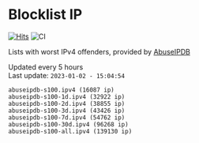 # Blocklist IP

[![Hits](https://hits.seeyoufarm.com/api/count/incr/badge.svg?url=https%3A%2F%2Fgithub.com%2Fborestad%2Fblocklist-ip%2F&count_bg=%2379C83D&title_bg=%23555555&icon=&icon_color=%23E7E7E7&title=hits&edge_flat=false)](https://hits.seeyoufarm.com)  ![CI](https://img.shields.io/github/workflow/status/borestad/blocklist-ip/CI?style=flat-square)

Lists with worst IPv4 offenders, provided by [AbuseIPDB](https://www.abuseipdb.com/)

<!-- FOOTER-PLACEHOLDER -->
Updated every 5 hours<br>
Last update: `2023-01-02 - 15:04:54`
```
abuseipdb-s100.ipv4 (16087 ip)
abuseipdb-s100-1d.ipv4 (32922 ip)
abuseipdb-s100-2d.ipv4 (38855 ip)
abuseipdb-s100-3d.ipv4 (43426 ip)
abuseipdb-s100-7d.ipv4 (54762 ip)
abuseipdb-s100-30d.ipv4 (96268 ip)
abuseipdb-s100-all.ipv4 (139130 ip)
```
